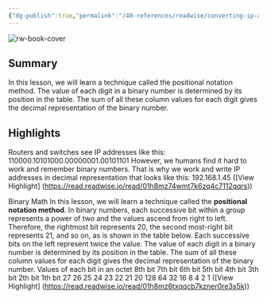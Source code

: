 ```yaml
---
{"dg-publish":true,"permalink":"/40-references/readwise/converting-ip-addresses-into-binary/","tags":["rw/articles"]}
---
```


![rw-book-cover](https://cdn.networkacademy.io/sites/default/files/2022-04/converting-ip-addresses-to-binary.png)

## Summary

In this lesson, we will learn a technique called the positional notation method. The value of each digit in a binary number is determined by its position in the table. The sum of all these column values for each digit gives the decimal representation of the binary number.

## Highlights

Routers and switches see IP addresses like this:
110000.10101000.00000001.00101101
However, we humans find it hard to work and remember binary numbers. That is why we work and write IP addresses in decimal representation that looks like this:
192.168.1.45 ([View Highlight] (https://read.readwise.io/read/01h8mz74wmt7k6zq4c7112qqrs))


Binary Math
In this lesson, we will learn a technique called the **positional notation method**. In binary numbers, each successive bit within a group represents a power of two and the values ascend from right to left. Therefore, the rightmost bit represents 20, the second most-right bit represents 21, and so on, as is shown in the table below. Each successive bits on the left represent twice the value. The value of each digit in a binary number is determined by its position in the table. The sum of all these column values for each digit gives the decimal representation of the binary number.
Values of each bit in an octet
8th bit
7th bit
6th bit
5th bit
4th bit
3th bit
2th bit
1th bit
27
26
25
24
23
22
21
20
128
64
32
16
8
4
2
1 ([View Highlight] (https://read.readwise.io/read/01h8mz6txqqcb7kzner0re3s5k))


